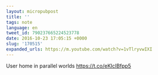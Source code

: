 ```yaml
---
layout: micropubpost
title: ''
tags: note
language: en
tweet_id: 790237665224523778
date: 2016-10-23 17:05:15 +0000
slug: '170515'
expanded_urls: https://m.youtube.com/watch?v=1vTlryvwIXI
---
```

User home in parallel worlds https://t.co/eKIcIBfpp5
